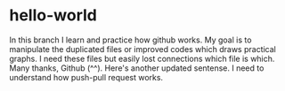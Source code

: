 # hello-world

In this branch I learn and practice how github works. My goal is to manipulate the duplicated files or improved codes which draws practical graphs. I need these files but easily lost connections which file is which.
Many thanks, Github (^^).
Here's another updated sentense. I need to understand how push-pull request works.